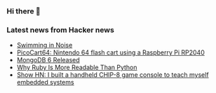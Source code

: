### Hi there 👋

<!--
**arashid-sh/arashid-sh** is a ✨ _special_ ✨ repository because its `README.md` (this file) appears on your GitHub profile.

Here are some ideas to get you started:

- 🔭 I’m currently working on ...
- 🌱 I’m currently learning ...
- 👯 I’m looking to collaborate on ...
- 🤔 I’m looking for help with ...
- 💬 Ask me about ...
- 📫 How to reach me: ...
- 😄 Pronouns: ...
- ⚡ Fun fact: ...
-->

### Latest news from Hacker news
<!-- BLOG-POST-LIST:START -->
- [Swimming in Noise](https://nautil.us/swimming-in-noise-22162/)
- [PicoCart64: Nintendo 64 flash cart using a Raspberry Pi RP2040](https://github.com/kbeckmann/PicoCart64)
- [MongoDB 6 Released](https://www.mongodb.com/blog/post/mongodb-6-0-now-available)
- [Why Ruby Is More Readable Than Python](https://confuzeus.com/posts/python-ruby-readability/)
- [Show HN: I built a handheld CHIP-8 game console to teach myself embedded systems](https://github.com/kurtjd/CHIPnGo)
<!-- BLOG-POST-LIST:END -->
